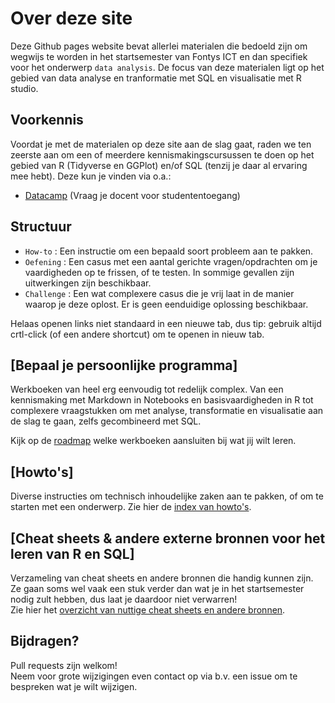 # Over deze site

Deze Github pages website bevat allerlei materialen die bedoeld zijn om wegwijs te worden in het startsemester van Fontys ICT en dan specifiek voor het onderwerp `data analysis`. De focus van deze materialen ligt op het gebied van data analyse en tranformatie met SQL en visualisatie met R studio.

## Voorkennis

Voordat je met de materialen op deze site aan de slag gaat, raden we ten zeerste aan om een of meerdere kennismakingscursussen te doen op het gebied van R (Tidyverse en GGPlot) en/of SQL (tenzij je daar al ervaring mee hebt). Deze kun je vinden via o.a.:

- [Datacamp](https://www.datacamp.com/) (Vraag je docent voor studententoegang)

## Structuur

- `How-to` : Een instructie om een bepaald soort probleem aan te pakken.
- `Oefening` : Een casus met een aantal gerichte vragen/opdrachten om je vaardigheden op te frissen, of te testen. In sommige gevallen zijn uitwerkingen zijn beschikbaar.
- `Challenge` : Een wat complexere casus die je vrij laat in de manier waarop je deze oplost. Er is geen eenduidige oplossing beschikbaar.

Helaas openen links niet standaard in een nieuwe tab, dus tip: gebruik altijd crtl-click (of een andere shortcut) om te openen in nieuw tab.

## [Bepaal je persoonlijke programma]

Werkboeken van heel erg eenvoudig tot redelijk complex. Van een kennismaking met Markdown in Notebooks en basisvaardigheden in R tot complexere vraagstukken om met analyse, transformatie en visualisatie aan de slag te gaan, zelfs gecombineerd met SQL.

Kijk op de [roadmap](roadmap.md) welke werkboeken aansluiten bij wat jij wilt leren.

## [Howto's]

Diverse instructies om technisch inhoudelijke zaken aan te pakken, of om te starten met een onderwerp. Zie hier de [index van howto's](howto.md).

## [Cheat sheets & andere externe bronnen voor het leren van R en SQL]

Verzameling van cheat sheets en andere bronnen die handig kunnen zijn. Ze gaan soms wel vaak een stuk verder dan wat je in het startsemester nodig zult hebben, dus laat je daardoor niet verwarren!  
Zie hier het [overzicht van nuttige cheat sheets en andere bronnen](cheeatsheets.md).

## Bijdragen?

Pull requests zijn welkom!  
Neem voor grote wijzigingen even contact op via b.v. een issue om te bespreken wat je wilt wijzigen.

